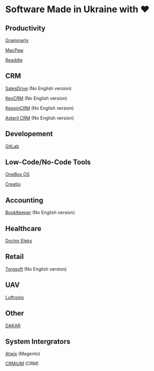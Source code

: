 # Software Made in Ukraine with ❤️

## Productivity

[Grammarly](https://www.grammarly.com/)

[MacPaw](https://macpaw.com/)

[Readdle](https://readdle.com/)

## CRM

[SalesDrive](https://salesdrive.com.ua/) (No English version)

[KeyCRM](https://keycrm.app/) (No English version)

[KeepinCRM](https://keepincrm.com/) (No English version)

[Asteril CRM](https://asteril.com/) (No English version)

## Developement

[GitLab](https://about.gitlab.com/)

## Low-Code/No-Code Tools

[OneBox OS](https://1b.app/en/)

[Creatio](https://www.creatio.com/)

## Accounting

[BookKeeper](https://bookkeeper.kiev.ua/) (No English version)

## Healthcare

[Doctor Eleks](https://doctor.eleks.com/)

## Retail

[Torgsoft](https://torgsoft.ua/) (No English version)

## UAV

[Luftronix](https://luftronix.com/)

## Other

[DAKAR](https://eleks.com/about-us/our-products/dakar-system/)

## System Intergrators

[Atwix](https://www.atwix.com/) (Magento)

[CRMiUM](https://crmium.com/) (CRM)
